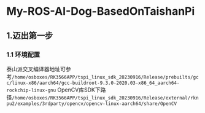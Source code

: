 # My-ROS-AI-Dog-BasedOnTaishanPi  
## 1.迈出第一步  
### 1.1 环境配置  
泰山派交叉编译器地址可参考```/home/osboxes/RK3566APP/tspi_linux_sdk_20230916/Release/prebuilts/gcc/linux-x86/aarch64/gcc-buildroot-9.3.0-2020.03-x86_64_aarch64-rockchip-linux-gnu```
OpenCV库SDK下路径```/home/osboxes/RK3566APP/tspi_linux_sdk_20230916/Release/external/rknpu2/examples/3rdparty/opencv/opencv-linux-aarch64/share/OpenCV```
